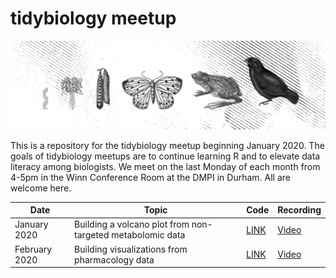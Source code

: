 
<!-- README.md is generated from README.Rmd. Please edit that file -->

# tidybiology meetup

![tidybiology](README_files/figure-gfm/tidybiology_channel_art.png)
<!-- badges: start --> <!-- badges: end -->

This is a repository for the tidybiology meetup beginning January 2020.
The goals of tidybiology meetups are to continue learning R and to
elevate data literacy among biologists. We meet on the last Monday of
each month from 4-5pm in the Winn Conference Room at the DMPI in Durham.
All are welcome
here.

| Date          | Topic                                                      | Code                 | Recording                                            |
| ------------- | ---------------------------------------------------------- | -------------------- | ---------------------------------------------------- |
| January 2020  | Building a volcano plot from non-targeted metabolomic data | [LINK](2020_01/code) | [Video](https://www.youtube.com/watch?v=wkwFcDkbn28) |
| February 2020 | Building visualizations from pharmacology data             | [LINK](2020_02/code) | [Video](https://www.youtube.com/watch?v=xiEkGakOQ_Q) |
